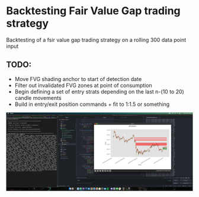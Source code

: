 
# Backtesting Fair Value Gap trading strategy

Backtesting of a fsir value gap trading strategy on a rolling 300 data point input

## TODO:
- Move FVG shading anchor to start of detection date
- Filter out invalidated FVG zones at point of consumption
- Begin defining a set of entry strats depending on the last n-(10 to 20) candle movements
- Build in entry/exit position commands + fit to 1:1.5 or something

![alt text](https://github.com/CacheMoneyPlaya/backtest-rndm1.0/blob/main/Charts/Screenshot%202022-11-01%20at%2019.11.03.png?raw=true)

